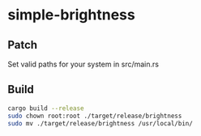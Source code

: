 # simple-brightness

## Patch

Set valid paths for your system in src/main.rs

## Build

```bash
cargo build --release
sudo chown root:root ./target/release/brightness
sudo mv ./target/release/brightness /usr/local/bin/
```
